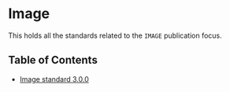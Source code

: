 # Image

This holds all the standards related to the `IMAGE` publication focus.

## Table of Contents

- [Image standard 3.0.0](./3.0.0/README.md)
